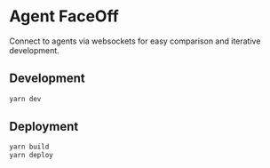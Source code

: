 # Agent FaceOff

Connect to agents via websockets for easy comparison and iterative development.

## Development

```bash
yarn dev
```

## Deployment

```bash
yarn build
yarn deploy
```
